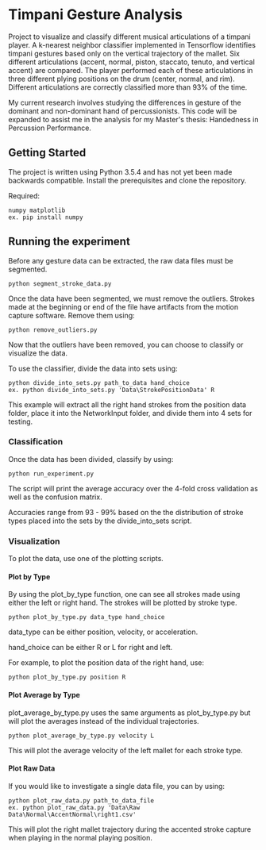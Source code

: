 # Timpani Gesture Analysis

Project to visualize and classify different musical articulations of a timpani player. A k-nearest neighbor classifier implemented in Tensorflow identifies timpani gestures based only on the vertical trajectory of the mallet. Six different articulations (accent, normal, piston, staccato, tenuto, and vertical accent) are compared. The player performed each of these articulations in three different plying positions on the drum (center, normal, and rim). Different articulations are correctly classified more than 93% of the time.

My current research involves studying the differences in gesture of the dominant and non-dominant hand of percussionists. This code will be expanded to assist me in the analysis for my Master's thesis: Handedness in Percussion Performance.

## Getting Started

The project is written using Python 3.5.4 and has not yet been made backwards compatible. Install the prerequisites and clone the repository. 

Required:
```
numpy matplotlib
ex. pip install numpy
```

## Running the experiment
Before any gesture data can be extracted, the raw data files must be segmented.
```
python segment_stroke_data.py
```
Once the data have been segmented, we must remove the outliers. Strokes made at the beginning or end of the file have artifacts from the motion capture software. Remove them using:
```
python remove_outliers.py
```
Now that the outliers have been removed, you can choose to classify or visualize the data. 

To use the classifier, divide the data into sets using:
```
python divide_into_sets.py path_to_data hand_choice
ex. python divide_into_sets.py 'Data\StrokePositionData' R
```
This example will extract all the right hand strokes from the position data folder, place it into the NetworkInput folder, and divide them into 4 sets for testing.  

### Classification
Once the data has been divided, classify by using:
```
python run_experiment.py
```

The script will print the average accuracy over the 4-fold cross validation as well as the confusion matrix.

Accuracies range from 93 - 99% based on the the distribution of stroke types placed into the sets by the divide_into_sets script.
### Visualization
To plot the data, use one of the plotting scripts.
#### Plot by Type
By using the plot_by_type function, one can see all strokes made using either the left or right hand. The strokes will be plotted by stroke type.
```
python plot_by_type.py data_type hand_choice
```
data_type can be either position, velocity, or acceleration.

hand_choice can be either R or L for right and left.


For example, to plot the position data of the right hand, use:
```
python plot_by_type.py position R
```
#### Plot Average by Type
plot_average_by_type.py uses the same arguments as plot_by_type.py but will plot the averages instead of the individual trajectories.

```
python plot_average_by_type.py velocity L
```
This will plot the average velocity of the left mallet for each stroke type.

#### Plot Raw Data
If you would like to investigate a single data file, you can by using:
```
python plot_raw_data.py path_to_data_file
ex. python plot_raw_data.py 'Data\Raw Data\Normal\AccentNormal\right1.csv'
```
This will plot the right mallet trajectory during the accented stroke capture when playing in the normal playing position.

